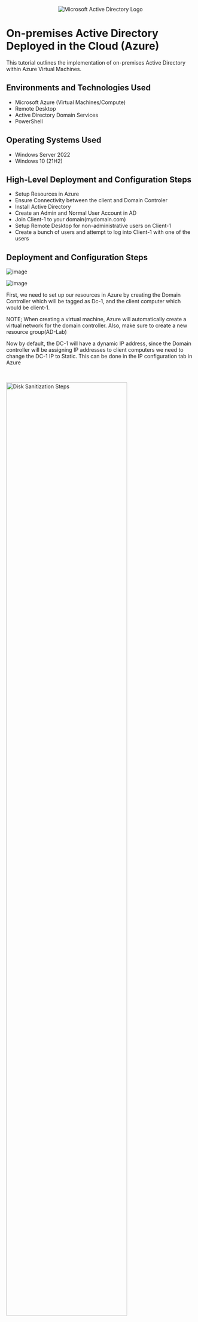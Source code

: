 <p align="center">
<img src="https://i.imgur.com/pU5A58S.png" alt="Microsoft Active Directory Logo"/>
</p>

<h1>On-premises Active Directory Deployed in the Cloud (Azure)</h1>
This tutorial outlines the implementation of on-premises Active Directory within Azure Virtual Machines.<br />



<h2>Environments and Technologies Used</h2>

- Microsoft Azure (Virtual Machines/Compute)
- Remote Desktop
- Active Directory Domain Services
- PowerShell

<h2>Operating Systems Used </h2>

- Windows Server 2022
- Windows 10 (21H2)

<h2>High-Level Deployment and Configuration Steps</h2>

- Setup Resources in Azure
- Ensure Connectivity between the client and Domain Controler 
- Install Active Directory 
- Create an Admin and Normal User Account in AD
- Join Client-1 to your domain(mydomain.com)
- Setup Remote Desktop for non-administrative users on Client-1
- Create a bunch of users and attempt to log into Client-1 with one of the users 

<h2>Deployment and Configuration Steps</h2>

![image](https://github.com/Algoroy27/configure-ad/assets/137920855/15685209-6740-413f-85f4-5f7d3bbacfc0)

![image](https://github.com/Algoroy27/configure-ad/assets/137920855/647db4c7-7066-425d-89f0-d7f06cdfb604)



<p>
First, we need to set up our resources in Azure by creating the Domain Controller which will be tagged as Dc-1, and the client computer which would be client-1. 

NOTE; When creating a virtual machine, Azure will automatically create a virtual network for the domain controller. Also, make sure to create a new resource group(AD-Lab) 

Now by default, the DC-1 will have a dynamic IP address, since the Domain controller will be assigning IP addresses to client computers we need to change the DC-1 IP to Static. This can be done in the IP configuration tab in Azure
</p>
<br />

<p>
<img src="https://i.imgur.com/DJmEXEB.png" height="80%" width="80%" alt="Disk Sanitization Steps"/>
</p>
<p>
Lorem ipsum dolor sit amet, consectetur adipiscing elit, sed do eiusmod tempor incididunt ut labore et dolore magna aliqua. Ut enim ad minim veniam, quis nostrud exercitation ullamco laboris nisi ut aliquip ex ea commodo consequat. Duis aute irure dolor in reprehenderit in voluptate velit esse cillum dolore eu fugiat nulla pariatur.
</p>
<br />

<p>
<img src="https://i.imgur.com/DJmEXEB.png" height="80%" width="80%" alt="Disk Sanitization Steps"/>
</p>
<p>
Lorem ipsum dolor sit amet, consectetur adipiscing elit, sed do eiusmod tempor incididunt ut labore et dolore magna aliqua. Ut enim ad minim veniam, quis nostrud exercitation ullamco laboris nisi ut aliquip ex ea commodo consequat. Duis aute irure dolor in reprehenderit in voluptate velit esse cillum dolore eu fugiat nulla pariatur.
</p>
<br />
